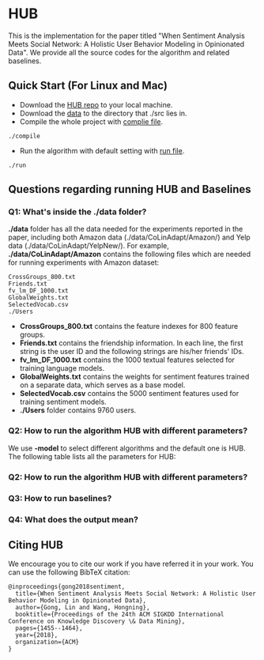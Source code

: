 # HUB
This is the implementation for the paper titled "When Sentiment Analysis Meets Social Network: A Holistic User Behavior Modeling in Opinionated Data". We provide all the source codes for the algorithm and related baselines.
## Quick Start (For Linux and Mac)
* Download the [HUB repo](https://github.com/Linda-sunshine/HUB.git) to your local machine.
* Download the [data]() to the directory that ./src lies in.
* Compile the whole project with [complie file](https://github.com/Linda-sunshine/HUB/blob/master/compile).
```
./compile
```
* Run the algorithm with default setting with [run file](https://github.com/Linda-sunshine/HUB/blob/master/run).
```
./run
```
## Questions regarding running HUB and Baselines
### Q1: What's inside the ./data folder?
**./data** folder has all the data needed for the experiments reported in the paper, including both Amazon data (./data/CoLinAdapt/Amazon/) and Yelp data (./data/CoLinAdapt/YelpNew/). For example, **./data/CoLinAdapt/Amazon** contains the following files which are needed for running experiments with Amazon dataset:
```
CrossGroups_800.txt
Friends.txt
fv_lm_DF_1000.txt
GlobalWeights.txt
SelectedVocab.csv
./Users
```
* **CrossGroups_800.txt** contains the feature indexes for 800 feature groups.
* **Friends.txt** contains the friendship information. In each line, the first string is the user ID and the following strings are his/her friends' IDs.
* **fv_lm_DF_1000.txt** contains the 1000 textual features selected for training language models.
* **GlobalWeights.txt** contains the weights for sentiment features trained on a separate data, which serves as a base model.
* **SelectedVocab.csv** contains the 5000 sentiment features used for training sentiment models.
* **./Users** folder contains 9760 users.

### Q2: How to run the algorithm HUB with different parameters?
We use **-model** to select different algorithms and the default one is HUB.
The following table lists all the parameters for HUB:


### Q2: How to run the algorithm HUB with different parameters?
### Q3: How to run baselines?
### Q4: What does the output mean?

## Citing HUB
We encourage you to cite our work if you have referred it in your work. You can use the following BibTeX citation:
```
@inproceedings{gong2018sentiment,
  title={When Sentiment Analysis Meets Social Network: A Holistic User Behavior Modeling in Opinionated Data},
  author={Gong, Lin and Wang, Hongning},
  booktitle={Proceedings of the 24th ACM SIGKDD International Conference on Knowledge Discovery \& Data Mining},
  pages={1455--1464},
  year={2018},
  organization={ACM}
}
```

